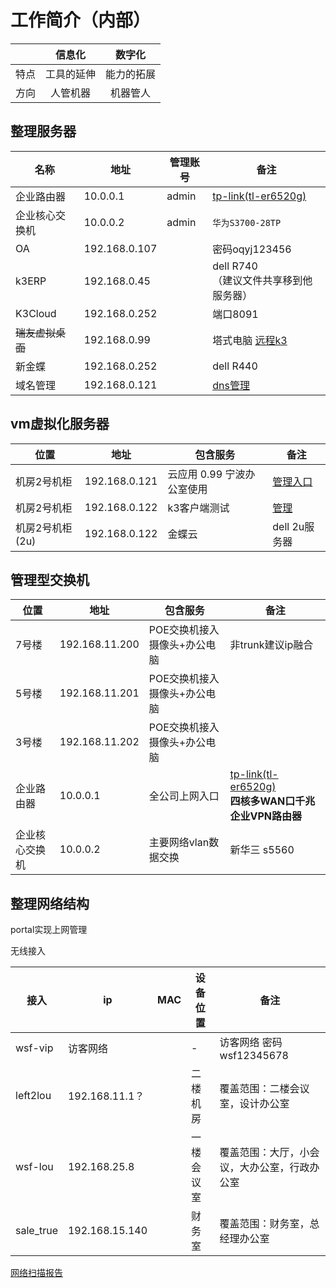 # 工作简介（内部）






|      |   信息化   |   数字化   |
| ---- | :--------: | :--------: |
| 特点 | 工具的延伸 | 能力的拓展 |
| 方向 |  人管机器  |  机器管人  |


## 整理服务器



| 名称             | 地址          | 管理账号 | 备注                                                         |
| ---------------- | ------------- | -------- | ------------------------------------------------------------ |
| 企业路由器       | 10.0.0.1      | admin    | [tp-link(tl-er6520g)](http://10.0.0.1/)<br />  |
| 企业核心交换机   | 10.0.0.2      | admin    | `华为S3700-28TP`                                |
| OA               | 192.168.0.107 |          |  密码oqyj123456 |
| k3ERP            | 192.168.0.45  |          | dell R740  <br/>（建议文件共享移到他服务器）                 |
| K3Cloud          | 192.168.0.252 |          | 端口8091                                                     |
| ~~瑞友虚拟桌面~~ | 192.168.0.99  |          | 塔式电脑   [远程k3](http://erp.ouqiyj.com:8005)              |
| 新金蝶           | 192.168.0.252 |          | dell R440                                                    |
| 域名管理         | 192.168.0.121 |          | [dns管理](http://192.168.0.101:3300/login.html)              |

## vm虚拟化服务器

| 位置            | 地址          | 包含服务                   | 备注                                    |
| --------------- | ------------- | -------------------------- | --------------------------------------- |
| 机房2号机柜     | 192.168.0.121 | 云应用 0.99 宁波办公室使用 | [管理入口](https://192.168.0.121:9090/) |
| 机房2号机柜     | 192.168.0.122 | k3客户端测试               | [管理](https://192.168.0.122:9090/)     |
| 机房2号机柜(2u) | 192.168.0.122 | 金蝶云                     | dell 2u服务器                           |

## 管理型交换机

| 位置           | 地址           | 包含服务                     | 备注                                                         |
| -------------- | -------------- | ---------------------------- | ------------------------------------------------------------ |
| 7号楼          | 192.168.11.200 | POE交换机接入摄像头+办公电脑 | 非trunk建议ip融合                                            |
| 5号楼          | 192.168.11.201 | POE交换机接入摄像头+办公电脑 |                                                              |
| 3号楼          | 192.168.11.202 | POE交换机接入摄像头+办公电脑 |                                                              |
| 企业路由器     | 10.0.0.1       | 全公司上网入口               | [tp-link(tl-er6520g)](http://10.0.0.1/)<br />**四核多WAN口千兆企业VPN路由器** |
| 企业核心交换机 | 10.0.0.2       | 主要网络vlan数据交换         | 新华三 s5560                                                 |



## 整理网络结构

portal实现上网管理

无线接入

| 接入      | ip             | MAC  | 设备位置   | 备注                                         |
| --------- | -------------- | ---- | ---------- | -------------------------------------------- |
| wsf-vip   | 访客网络       |      | -          | 访客网络 密码wsf12345678                     |
| left2lou  | 192.168.11.1？ |      | 二楼机房   | 覆盖范围：二楼会议室，设计办公室             |
| wsf-lou   | 192.168.25.8   |      | 一楼会议室 | 覆盖范围：大厅，小会议，大办公室，行政办公室 |
| sale_true | 192.168.15.140 |      | 财务室     | 覆盖范围：财务室，总经理办公室               |

[网络扫描报告](./%E6%89%AB%E6%8F%8F%E7%BB%93%E6%9E%9C.htm)





